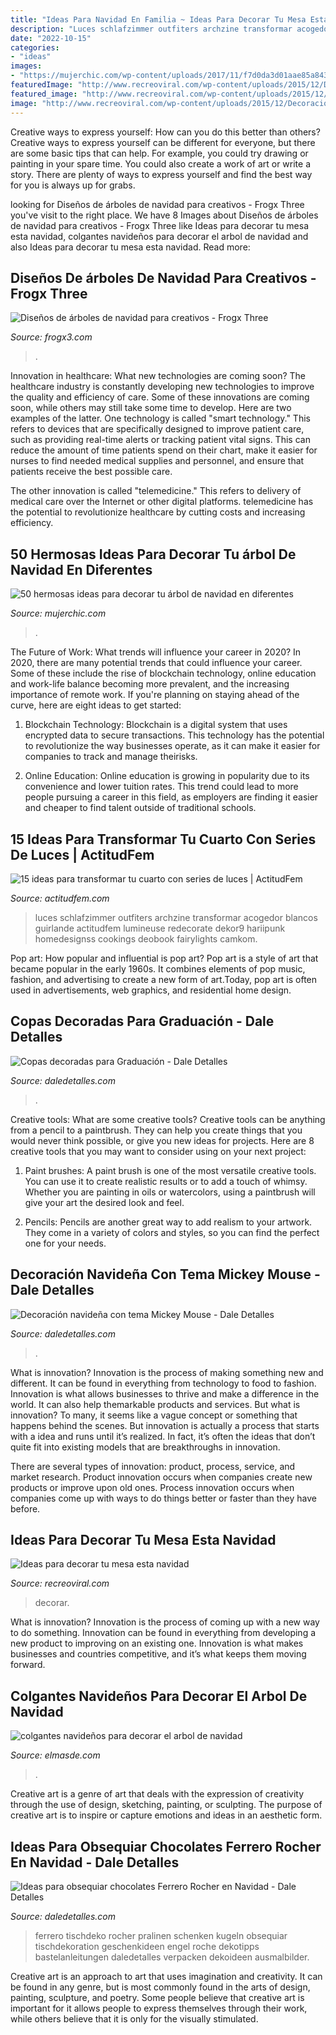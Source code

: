 ```yaml
---
title: "Ideas Para Navidad En Familia ~ Ideas Para Decorar Tu Mesa Esta Navidad"
description: "Luces schlafzimmer outfiters archzine transformar acogedor blancos guirlande actitudfem lumineuse redecorate dekor9 hariipunk homedesignss cookings deobook fairylights camkom"
date: "2022-10-15"
categories:
- "ideas"
images:
- "https://mujerchic.com/wp-content/uploads/2017/11/f7d0da3d01aae85a843f362774c50e9d.jpg"
featuredImage: "http://www.recreoviral.com/wp-content/uploads/2015/12/Decoraciones-para-la-mesa-esta-navidad-16.jpg"
featured_image: "http://www.recreoviral.com/wp-content/uploads/2015/12/Decoraciones-para-la-mesa-esta-navidad-16.jpg"
image: "http://www.recreoviral.com/wp-content/uploads/2015/12/Decoraciones-para-la-mesa-esta-navidad-16.jpg"
---
```



Creative ways to express yourself: How can you do this better than others?
Creative ways to express yourself can be different for everyone, but there are some basic tips that can help. For example, you could try drawing or painting in your spare time. You could also create a work of art or write a story. There are plenty of ways to express yourself and find the best way for you is always up for grabs.

	

		
looking for Diseños de árboles de navidad para creativos - Frogx Three you've visit to the right place. We have 8 Images about Diseños de árboles de navidad para creativos - Frogx Three like Ideas para decorar tu mesa esta navidad, colgantes navideños para decorar el arbol de navidad and also Ideas para decorar tu mesa esta navidad. Read more:
		
    
## Diseños De árboles De Navidad Para Creativos - Frogx Three

<img loading=lazy src="https://www.frogx3.com/wp-content/uploads/2017/12/arboles-de-navidad-para-creativos-3.jpg" onerror="this.onerror=null;this.src='https://tse2.mm.bing.net/th?id=OIP.N8Z3G1iEa942YrIdCMA2aAHaJ4&amp;pid=15.1';" alt="Diseños de árboles de navidad para creativos - Frogx Three">

_Source: frogx3.com_

>. 

	

Innovation in healthcare: What new technologies are coming soon?
The healthcare industry is constantly developing new technologies to improve the quality and efficiency of care. Some of these innovations are coming soon, while others may still take some time to develop. Here are two examples of the latter. 
One technology is called "smart technology." This refers to devices that are specifically designed to improve patient care, such as providing real-time alerts or tracking patient vital signs. This can reduce the amount of time patients spend on their chart, make it easier for nurses to find needed medical supplies and personnel, and ensure that patients receive the best possible care. 

The other innovation is called "telemedicine." This refers to delivery of medical care over the Internet or other digital platforms. telemedicine has the potential to revolutionize healthcare by cutting costs and increasing efficiency.

    
## 50 Hermosas Ideas Para Decorar Tu árbol De Navidad En Diferentes

<img loading=lazy src="https://mujerchic.com/wp-content/uploads/2017/11/f7d0da3d01aae85a843f362774c50e9d.jpg" onerror="this.onerror=null;this.src='https://tse3.mm.bing.net/th?id=OIP.sk9boSSq-ImwmhRU2KOaxgHaM2&amp;pid=15.1';" alt="50 hermosas ideas para decorar tu árbol de navidad en diferentes">

_Source: mujerchic.com_

>. 

	

The Future of Work: What trends will influence your career in 2020?
In 2020, there are many potential trends that could influence your career. Some of these include the rise of blockchain technology, online education and work-life balance becoming more prevalent, and the increasing importance of remote work. If you're planning on staying ahead of the curve, here are eight ideas to get started:
1. Blockchain Technology: Blockchain is a digital system that uses encrypted data to secure transactions. This technology has the potential to revolutionize the way businesses operate, as it can make it easier for companies to track and manage theirisks.

2. Online Education: Online education is growing in popularity due to its convenience and lower tuition rates. This trend could lead to more people pursuing a career in this field, as employers are finding it easier and cheaper to find talent outside of traditional schools.


    
## 15 Ideas Para Transformar Tu Cuarto Con Series De Luces | ActitudFem

<img loading=lazy src="https://cdn2.actitudfem.com/media/files/styles/gallerie_carousel/public/images/2019/04/decoracion-series-de-luces-1.jpg" onerror="this.onerror=null;this.src='https://tse1.mm.bing.net/th?id=OIP.RgoaYg_wD1IcfKqOtPta3gAAAA&amp;pid=15.1';" alt="15 ideas para transformar tu cuarto con series de luces | ActitudFem">

_Source: actitudfem.com_

>luces schlafzimmer outfiters archzine transformar acogedor blancos guirlande actitudfem lumineuse redecorate dekor9 hariipunk homedesignss cookings deobook fairylights camkom. 

	

Pop art: How popular and influential is pop art?
Pop art is a style of art that became popular in the early 1960s. It combines elements of pop music, fashion, and advertising to create a new form of art.Today, pop art is often used in advertisements, web graphics, and residential home design.

    
## Copas Decoradas Para Graduación - Dale Detalles

<img loading=lazy src="https://i1.wp.com/www.daledetalles.com/wp-content/uploads/2016/04/copa-para-graduacion6.jpg" onerror="this.onerror=null;this.src='https://tse3.mm.bing.net/th?id=OIP.NCVEjGXoNbvMMQWXfGcNIgHaJ4&amp;pid=15.1';" alt="Copas decoradas para Graduación - Dale Detalles">

_Source: daledetalles.com_

>. 

	

Creative tools: What are some creative tools?
Creative tools can be anything from a pencil to a paintbrush. They can help you create things that you would never think possible, or give you new ideas for projects. Here are 8 creative tools that you may want to consider using on your next project:
1. Paint brushes: A paint brush is one of the most versatile creative tools. You can use it to create realistic results or to add a touch of whimsy. Whether you are painting in oils or watercolors, using a paintbrush will give your art the desired look and feel.

2. Pencils: Pencils are another great way to add realism to your artwork. They come in a variety of colors and styles, so you can find the perfect one for your needs.

    
## Decoración Navideña Con Tema Mickey Mouse - Dale Detalles

<img loading=lazy src="https://i2.wp.com/www.daledetalles.com/wp-content/uploads/2016/10/mickey-navidad35.jpg" onerror="this.onerror=null;this.src='https://tse2.mm.bing.net/th?id=OIP.g80aDiu0Q7CIuPC-GLyIBwHaM3&amp;pid=15.1';" alt="Decoración navideña con tema Mickey Mouse - Dale Detalles">

_Source: daledetalles.com_

>. 

	

What is innovation?
Innovation is the process of making something new and different. It can be found in everything from technology to food to fashion. Innovation is what allows businesses to thrive and make a difference in the world. It can also help themarkable products and services.
But what is innovation? To many, it seems like a vague concept or something that happens behind the scenes. But innovation is actually a process that starts with a idea and runs until it’s realized. In fact, it’s often the ideas that don’t quite fit into existing models that are breakthroughs in innovation.

There are several types of innovation: product, process, service, and market research. Product innovation occurs when companies create new products or improve upon old ones. Process innovation occurs when companies come up with ways to do things better or faster than they have before.

    
## Ideas Para Decorar Tu Mesa Esta Navidad

<img loading=lazy src="http://www.recreoviral.com/wp-content/uploads/2015/12/Decoraciones-para-la-mesa-esta-navidad-16.jpg" onerror="this.onerror=null;this.src='https://tse2.mm.bing.net/th?id=OIP.Fcp7q0qWGy8N_lWloR0ibgHaK7&amp;pid=15.1';" alt="Ideas para decorar tu mesa esta navidad">

_Source: recreoviral.com_

>decorar. 

	

What is innovation?
Innovation is the process of coming up with a new way to do something. Innovation can be found in everything from developing a new product to improving on an existing one. Innovation is what makes businesses and countries competitive, and it’s what keeps them moving forward.

    
## Colgantes Navideños Para Decorar El Arbol De Navidad

<img loading=lazy src="https://elmasde.com/wp-content/uploads/2015/11/colgantes-navideños-3.jpg" onerror="this.onerror=null;this.src='https://tse1.mm.bing.net/th?id=OIP.7o68B3ar4TOYqy8WGzzppQHaJ3&amp;pid=15.1';" alt="colgantes navideños para decorar el arbol de navidad">

_Source: elmasde.com_

>. 

	

Creative art is a genre of art that deals with the expression of creativity through the use of design, sketching, painting, or sculpting. The purpose of creative art is to inspire or capture emotions and ideas in an aesthetic form.

    
## Ideas Para Obsequiar Chocolates Ferrero Rocher En Navidad - Dale Detalles

<img loading=lazy src="https://i1.wp.com/www.daledetalles.com/wp-content/uploads/2016/08/arreglos-con-chocolates-ferrero29.jpg?resize=480%2C669" onerror="this.onerror=null;this.src='https://tse1.mm.bing.net/th?id=OIP.Ioo71Rok0JAoRCkzUoUm2gHaKU&amp;pid=15.1';" alt="Ideas para obsequiar chocolates Ferrero Rocher en Navidad - Dale Detalles">

_Source: daledetalles.com_

>ferrero tischdeko rocher pralinen schenken kugeln obsequiar tischdekoration geschenkideen engel roche dekotipps bastelanleitungen daledetalles verpacken dekoideen ausmalbilder. 

	

Creative art is an approach to art that uses imagination and creativity. It can be found in any genre, but is most commonly found in the arts of design, painting, sculpture, and poetry. Some people believe that creative art is important for it allows people to express themselves through their work, while others believe that it is only for the visually stimulated.

